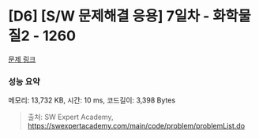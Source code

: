# [D6] [S/W 문제해결 응용] 7일차 - 화학물질2 - 1260 

[문제 링크](https://swexpertacademy.com/main/code/problem/problemDetail.do?contestProbId=AV18OR16IuUCFAZN) 

### 성능 요약

메모리: 13,732 KB, 시간: 10 ms, 코드길이: 3,398 Bytes



> 출처: SW Expert Academy, https://swexpertacademy.com/main/code/problem/problemList.do